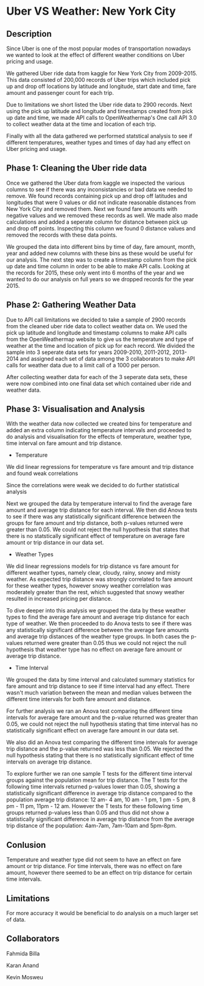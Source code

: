# Uber VS Weather: New York City

## Description

Since Uber is one of the most popular modes of transportation nowadays we wanted to look at the effect of different weather conditions on Uber pricing and usage. 

We gathered Uber ride data from kaggle for New York City from 2009-2015. This data consisted of 200,000 records of Uber trips which included pick up and drop off locations by latitude and longitude, start date and time, fare amount and passenger count for each trip.

Due to limitations we short listed the Uber ride data to 2900 records. Next using the pick up latitude and longitude and timestamps created from pick up date and time, we made API calls to OpenWeathermap's One call API 3.0 to collect weather data at the time and location of each trip.

Finally with all the data gathered we performed statstical analysis to see if different temperatures, weather types and times of day had any effect on Uber pricing and usage.

## Phase 1: Cleaning the Uber ride data

Once we gathered the Uber data from kaggle we inspected the various columns to see if there was any inconsistancies or bad data we needed to remove. We found records containing pick up and drop off latitudes and longitudes that were 0 values or did not indicate reasonable distances from New York City and removed them. Next we found fare amounts with negative values and we removed these records as well. We made also made calculations and added a seperate column for distance between pick up and drop off points. Inspecting this column we found 0 distance values and removed the records with these data points.

We grouped the data into different bins by time of day, fare amount, month, year and added new columns with these bins as these would be useful for our analysis. The next step was to create a timestamp column from the pick up date and time column in order to be able to make API calls. Looking at the records for 2015, these only went into 6 months of the year and we wanted to do our analysis on full years so we dropped records for the year 2015.


## Phase 2: Gathering Weather Data

Due to API call limitations we decided to take a sample of 2900 records from the cleaned uber ride data to collect weather data on. We used the pick up latitude and longitude and timestamp columns to make API calls from the OpenWeathermap website to give us the temperature and type of weather at the time and location of pick up for each record. We divided the sample into 3 seperate data sets for years 2009-2010, 2011-2012, 2013-2014 and assigned each set of data among the 3 collaborators to make API calls for weather data due to a limit call of a 1000 per person.

After collecting weather data for each of the 3 seperate data sets, these were now combined into one final data set which contained uber ride and weather data.

## Phase 3: Visualisation and Analysis

With the weather data now collected we created bins for temperature and added an extra column indicating temperature intervals and proceeded to do analysis and visualisation for the effects of temperature, weather type, time interval on fare amount and trip distance.

- Temperature

We did linear regressions for temperature vs fare amount and trip distance and found weak correlations

Since the correlations were weak we decided to do further statistical analysis

Next we grouped the data by temperature interval to find the average fare amount and average trip distance for each interval. We then did Anova tests to see if there was any statistically significant difference between the groups for fare amount and trip distance, both p-values returned were greater than 0.05. We could not reject the null hypothesis that states that there is no statstically significant effect of temperature on average fare amount or trip distance in our data set.

- Weather Types

We did linear regressions models for trip distance vs fare amount for different weather types, namely clear, cloudy, rainy, snowy and misty weather. As expected trip distance was strongly correlated to fare amount for these weather types, however snowy weather correlation was moderately greater than the rest, which suggested that snowy weather resulted in increased pricing per distance.

To dive deeper into this analysis we grouped the data by these weather types to find the average fare amount and average trip distance for each type of weather. We then proceeded to do Anova tests to see if there was any statistically significant difference between the average fare amounts and average trip distances of the weather type groups. In both cases the p-values returned were greater than 0.05 thus we could not reject the null hypothesis that weather type has no effect on average fare amount or average trip distance.

- Time Interval

We grouped the data by time interval and calculated summary statistics for fare amount and trip distance to see if time interval had any effect. There wasn't much variation between the mean and median values between the different time intervals for both fare amount and distance.

For further analysis we ran an Anova test comparing the different time intervals for average fare amount and the p-value returned was greater than 0.05, we could not reject the null hypothesis stating that time interval has no statistically significant effect on average fare amount in our data set.

We also did an Anova test comparing the different time intervals for average trip distance and the p-value returned was less than 0.05. We rejected the null hypothesis stating that there is no statistically significant effect of time intervals on average trip distance.

To explore further we ran one sample T tests for the different time interval groups against the population mean for trip distance. The T tests for the following time intervals returned p-values lower than 0.05, showing a statistically significant difference in average trip distance compared to the population average trip distance: 12 am- 4 am, 10 am - 1 pm, 1 pm - 5 pm, 8 pm - 11 pm, 11pm - 12 am. However the T tests for these following time groups returned p-values less than 0.05 and thus did not show a statistically significant difference in average trip distance from the average trip distance of the population: 4am-7am, 7am-10am and 5pm-8pm.

## Conlusion

Temperature and weather type did not seem to have an effect on fare amount or trip distance. For time intervals, there was no effect on fare amount, however there seemed to be an effect on trip distance for certain time intervals.

## Limitations

For more accuracy it would be beneficial to do analysis on a much larger set of data.

## Collaborators

Fahmida Billa

Karan Anand

Kevin Mosweu